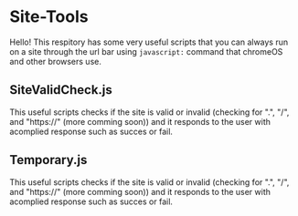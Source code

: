 # Site-Tools
Hello! This respitory has some very useful
scripts that you can always run on a site
through the url bar using ``javascript:``
command that chromeOS and other browsers use.

## SiteValidCheck.js
This useful scripts checks if the site is valid or invalid
(checking for ".", "/", and "https://" (more comming soon))
and it responds to the user with acomplied response such as
succes or fail.

## Temporary.js
This useful scripts checks if the site is valid or invalid
(checking for ".", "/", and "https://" (more comming soon))
and it responds to the user with acomplied response such as
succes or fail.
